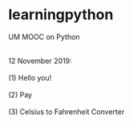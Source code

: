 # learningpython
UM MOOC on Python

<br>12 November 2019:</br>
<br>(1) Hello you!</br>
<br>(2) Pay</br>
<br>(3) Celsius to Fahrenheit Converter</br>
